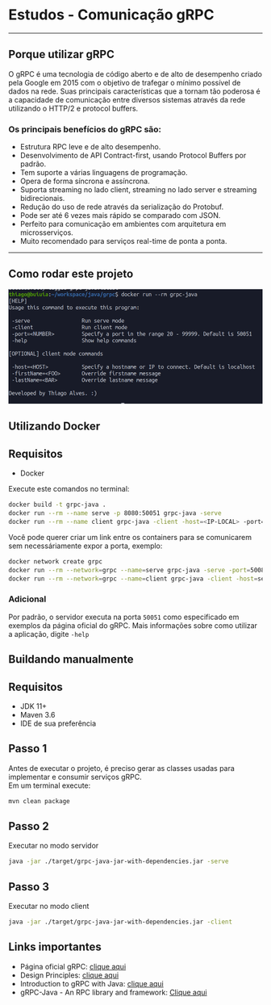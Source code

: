 # Estudos - Comunicação gRPC

---
## Porque utilizar gRPC

O gRPC é uma tecnologia de código aberto e de alto de desempenho criado pela Google em 2015 com o objetivo de trafegar o mínimo possível de dados na rede. 
Suas principais características que a tornam tão poderosa é a capacidade de comunicação entre diversos sistemas através da rede utilizando o HTTP/2 e protocol buffers.

### Os principais benefícios do gRPC são:

- Estrutura RPC leve e de alto desempenho.
- Desenvolvimento de API Contract-first, usando Protocol Buffers por padrão.
- Tem suporte a várias linguagens de programação.
- Opera de forma síncrona e assíncrona.
- Suporta streaming no lado client, streaming no lado server e streaming bidirecionais.
- Redução do uso de rede através da serialização do Protobuf.
- Pode ser até 6 vezes mais rápido se comparado com JSON.
- Perfeito para comunicação em ambientes com arquitetura em microsserviços.
- Muito recomendado para serviços real-time de ponta a ponta.

---

## Como rodar este projeto

![inteface](./doc/cmd-interface.png)

## Utilizando Docker

## Requisitos

- Docker

Execute este comandos no terminal:
```bash
docker build -t grpc-java .
docker run --rm --name serve -p 8080:50051 grpc-java -serve
docker run --rm --name client grpc-java -client -host=<IP-LOCAL> -port=8080
```

Você pode querer criar um link entre os containers para se comunicarem sem necessáriamente expor a porta, exemplo:
```bash
docker network create grpc
docker run --rm --network=grpc --name=serve grpc-java -serve -port=50080
docker run --rm --network=grpc --name=client grpc-java -client -host=serve -port=50080 -firstName=docker -lastName=test
```

### Adicional
Por padrão, o servidor executa na porta `50051` como especificado em exemplos da página oficial do gRPC. 
Mais informações sobre como utilizar a aplicação, digite `-help`

## Buildando manualmente

## Requisitos

- JDK 11+
- Maven 3.6
- IDE de sua preferência

## Passo 1
Antes de executar o projeto, é preciso gerar as classes usadas para implementar e consumir serviços gRPC.  
Em um terminal execute:
```bash
mvn clean package
```

## Passo 2
Executar no modo servidor

```bash
java -jar ./target/grpc-java-jar-with-dependencies.jar -serve
```

## Passo 3
Executar no modo client

```bash
java -jar ./target/grpc-java-jar-with-dependencies.jar -client
```


## Links importantes
- Página oficial gRPC: [clique aqui](https://grpc.io/)
- Design Principles: [clique aqui](https://grpc.io/blog/principles/)
- Introduction to  gRPC with Java: [clique aqui](https://www.baeldung.com/grpc-introduction)
- gRPC-Java - An RPC library and framework: [Clique aqui](https://github.com/grpc/grpc-java)
